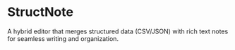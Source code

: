 # StructNote
A hybrid editor that merges structured data (CSV/JSON) with rich text notes for seamless writing and organization.

